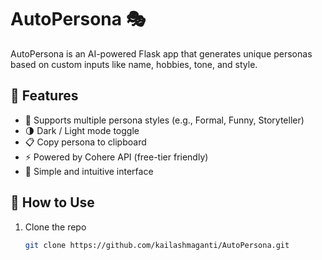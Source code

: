 # AutoPersona 🎭

AutoPersona is an AI-powered Flask app that generates unique personas based on custom inputs like name, hobbies, tone, and style.

## 🔮 Features

- 🎨 Supports multiple persona styles (e.g., Formal, Funny, Storyteller)
- 🌗 Dark / Light mode toggle
- 📋 Copy persona to clipboard
- ⚡ Powered by Cohere API (free-tier friendly)
- 🎯 Simple and intuitive interface

## 🧪 How to Use

1. Clone the repo  
   ```bash
   git clone https://github.com/kailashmaganti/AutoPersona.git
   
